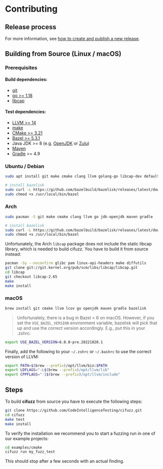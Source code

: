 # Contributing

## Release process

For more information, see [how to create and publish a new release](./docs/RELEASE.md).

## Building from Source (Linux / macOS)

### Prerequisites

#### Build dependencies:
* [git](https://git-scm.com/)
* [go >= 1.18](https://go.dev/doc/install)
* [libcap](https://man7.org/linux/man-pages/man3/libcap.3.html)

#### Test dependencies:
* [LLVM >= 14](https://clang.llvm.org/get_started.html)
* [make](https://www.gnu.org/software/make/)
* [CMake >= 3.21](https://cmake.org/)
* [Bazel >= 5.3.1](https://bazel.build/install)
* Java JDK >= 8 (e.g. [OpenJDK](https://openjdk.java.net/install/) or
  [Zulu](https://www.azul.com/downloads/zulu-community/))
* [Maven](https://maven.apache.org/install.html)
* [Gradle](https://gradle.org/install/) >= 4.9


### Ubuntu / Debian
<!-- when changing this, please make sure it is in sync with the E2E pipeline -->
```bash
sudo apt install git make cmake clang llvm golang-go libcap-dev default-jdk maven gradle

# install bazelisk
sudo curl -L https://github.com/bazelbuild/bazelisk/releases/latest/download/bazelisk-linux-amd64 -o /usr/local/bin/bazel
sudo chmod +x /usr/local/bin/bazel
```

### Arch
<!-- when changing this, please make sure it is in sync with the E2E pipeline -->
```bash
sudo pacman -S git make cmake clang llvm go jdk-openjdk maven gradle

# install bazelisk
sudo curl -L https://github.com/bazelbuild/bazelisk/releases/latest/download/bazelisk-linux-amd64 -o /usr/local/bin/bazel
sudo chmod +x /usr/local/bin/bazel
```
Unfortunately, the Arch `libcap` package does not include the static
libcap library, which is needed to build cifuzz. You have to build it from
source instead:
```bash
pacman -Sy --noconfirm glibc pam linux-api-headers make diffutils
git clone git://git.kernel.org/pub/scm/libs/libcap/libcap.git
cd libcap
git checkout libcap-2.65
make
make install
```

### macOS
<!-- when changing this, please make sure it`is in sync with the E2E pipeline -->
```bash
brew install git cmake llvm lcov go openjdk maven gradle bazelisk
```

> Unfortunately, there is a bug in Bazel < 6 on macOS. However, if you set the
`USE_BAZEL_VERSION` environment variable, bazelisk will pick that up and use
the correct version accordingly. E.g., put this in your .zshrc:

```zsh
export USE_BAZEL_VERSION=6.0.0-pre.20221020.1
```


Finally, add the following to your `~/.zshrc` or `~/.bashrc` to use the correct version of
LLVM:
```bash
export PATH=$(brew --prefix)/opt/llvm/bin:$PATH
export LDFLAGS="-L$(brew --prefix)/opt/llvm/lib"
export CPPFLAGS="-I$(brew --prefix)/opt/llvm/include"
```

## Steps
To build **cifuzz** from source you have to execute the following steps:
```bash
git clone https://github.com/CodeIntelligenceTesting/cifuzz.git
cd cifuzz
make test
make install
```

To verify the installation we recommend you to start a fuzzing run
in one of our example projects:
``` bash
cd examples/cmake
cifuzz run my_fuzz_test
```
This should stop after a few seconds with an actual finding.
